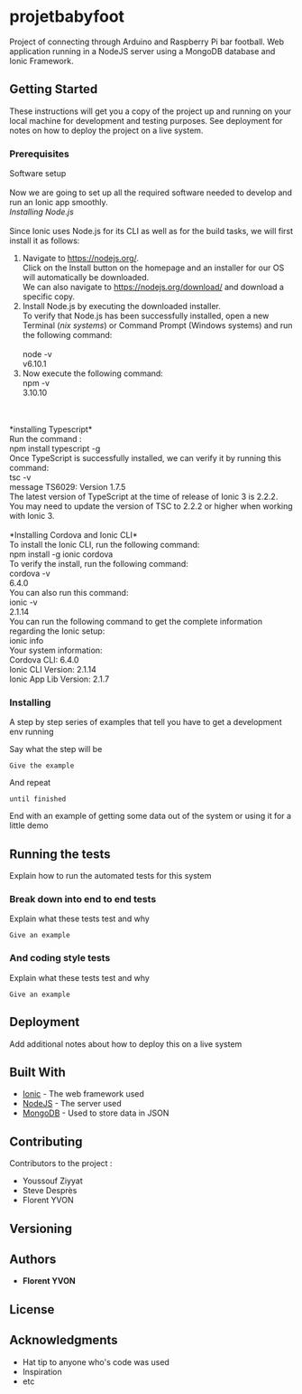# projetbabyfoot

Project of connecting through Arduino and Raspberry Pi bar football. Web application running in a NodeJS server using a MongoDB database and Ionic Framework.

## Getting Started

These instructions will get you a copy of the project up and running on your local machine for development and testing purposes. See deployment for notes on how to deploy the project on a live system.

### Prerequisites

Software setup<br/>  
Now we are going to set up all the required software needed to develop and run an Ionic
app smoothly.<br/> 
*Installing Node.js*<br/>  
Since Ionic uses Node.js for its CLI as well as for the build tasks, we will first install it as
follows:<br/>
1. Navigate to https://nodejs.org/. <br/>
Click on the Install button on the homepage and an installer for our OS will automatically be downloaded. <br/>We can also navigate to
https://nodejs.org/download/ and download a specific copy.<br/>  
2. Install Node.js by executing the downloaded installer.<br/> 
To verify that Node.js has been successfully installed, open a new Terminal (*nix systems*) or Command Prompt (Windows systems) and run the following command:<br/>  
node -v<br/> 
v6.10.1 
3. Now execute the following command:<br/>
npm -v<br/>
3.10.10
<br/>
<br/>
*installing Typescript*<br/>
Run the command : <br/>
npm install typescript -g<br/>
Once TypeScript is successfully installed, we can verify it by running this command:<br/>
tsc -v<br/>
message TS6029: Version 1.7.5<br/>
The latest version of TypeScript at the time of release of Ionic 3 is 2.2.2. You may need to
update the version of TSC to 2.2.2 or higher when working with Ionic 3.<br/>
<br/>
*Installing Cordova and Ionic CLI*<br/>
To install the Ionic CLI, run the following command:<br/>
npm install -g ionic cordova<br/>
To verify the install, run the following command:<br/>
cordova -v<br/>
6.4.0<br/>
You can also run this command:<br/>
ionic -v<br/>
2.1.14<br/>
You can run the following command to get the complete information regarding the Ionic setup:<br/>
ionic info<br/>
Your system information:<br/>
Cordova CLI: 6.4.0<br/>
Ionic CLI Version: 2.1.14<br/>
Ionic App Lib Version: 2.1.7<br/>

### Installing

A step by step series of examples that tell you have to get a development env running

Say what the step will be

```
Give the example
```

And repeat

```
until finished
```

End with an example of getting some data out of the system or using it for a little demo

## Running the tests

Explain how to run the automated tests for this system

### Break down into end to end tests

Explain what these tests test and why

```
Give an example
```

### And coding style tests

Explain what these tests test and why

```
Give an example
```

## Deployment

Add additional notes about how to deploy this on a live system

## Built With

* [Ionic](https://ionicframework.com/framework) - The web framework used
* [NodeJS](https://nodejs.org/en/) - The server used
* [MongoDB](https://www.mongodb.com/) - Used to store data in JSON

## Contributing

Contributors to the project : 
- Youssouf Ziyyat
- Steve Desprès
- Florent YVON

## Versioning

## Authors

* **Florent YVON**

## License

## Acknowledgments

* Hat tip to anyone who's code was used
* Inspiration
* etc
